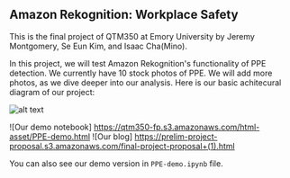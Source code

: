 ## Amazon Rekognition: Workplace Safety

This is the final project of QTM350 at Emory University
by Jeremy Montgomery, Se Eun Kim, and Isaac Cha(Mino).

In this project, we will test Amazon Rekognition's functionality of PPE detection.
We currently have 10 stock photos of PPE. We will add more photos, as we dive deeper into our analysis.
Here is our basic achitecural diagram of our project:

![alt text](https://qtm350-fp.s3.amazonaws.com/QTM350+Final+Architectural+Diagram.drawio.png)

![Our demo notebook] https://qtm350-fp.s3.amazonaws.com/html-asset/PPE-demo.html
![Our blog] https://prelim-project-proposal.s3.amazonaws.com/final-project-proposal+(1).html

You can also see our demo version in `PPE-demo.ipynb` file.